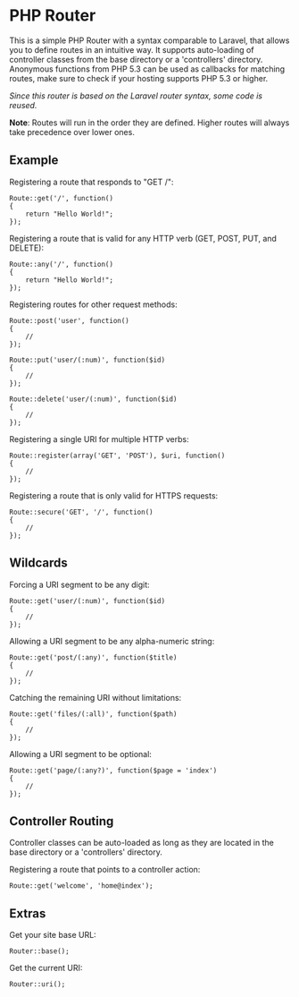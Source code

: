 PHP Router
==========

This is a simple PHP Router with a syntax comparable to Laravel, that allows you to define routes in an intuitive way. It supports auto-loading of controller classes from the base directory or a 'controllers' directory. Anonymous functions from PHP 5.3 can be used as callbacks for matching routes, make sure to check if your hosting supports PHP 5.3 or higher.

*Since this router is based on the Laravel router syntax, some code is reused.*

**Note**: Routes will run in the order they are defined. Higher routes will always take precedence over lower ones.

Example
-------

Registering a route that responds to "GET /":

	Route::get('/', function()
	{
		return "Hello World!";
	});
	
Registering a route that is valid for any HTTP verb (GET, POST, PUT, and DELETE):

	Route::any('/', function()
	{
		return "Hello World!";
	});

Registering routes for other request methods:

	Route::post('user', function()
	{
		//
	});

	Route::put('user/(:num)', function($id)
	{
		//
	});

	Route::delete('user/(:num)', function($id)
	{
		//
	});

Registering a single URI for multiple HTTP verbs:

	Route::register(array('GET', 'POST'), $uri, function()
	{
		//
	});

Registering a route that is only valid for HTTPS requests:

	Route::secure('GET', '/', function()
	{
		//
	});

Wildcards
---------

Forcing a URI segment to be any digit:

	Route::get('user/(:num)', function($id)
	{
		//
	});
	
Allowing a URI segment to be any alpha-numeric string:

	Route::get('post/(:any)', function($title)
	{
		//
	});
	
Catching the remaining URI without limitations:

	Route::get('files/(:all)', function($path)
	{
		//
	});
	
Allowing a URI segment to be optional:

	Route::get('page/(:any?)', function($page = 'index')
	{
		//
	});

Controller Routing
------------------

Controller classes can be auto-loaded as long as they are located in the base directory or a 'controllers' directory.

Registering a route that points to a controller action:

	Route::get('welcome', 'home@index');

Extras
------

Get your site base URL:

	Router::base();

Get the current URI:

	Router::uri();

